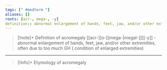 ```yaml
---
tags: [" #medterm "]
aliases: []
roots: [acr-, mega-, -y]
definition:: abnormal enlargement of hands, feet, jaw, and/or other extrmities
---
```

>[!note]+ Definition of acromegaly
>[[acr-]]o-[[mega-|megal-]][[-y]] - abnormal enlargement of hands, feet, jaw, and/or other extremities, often due to too much GH ( condition of enlarged extremities)
___
>[!info]+ Etymology of acromegaly

